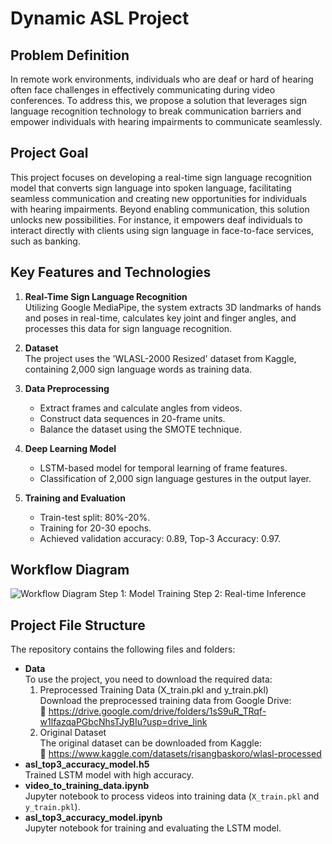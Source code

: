 # Dynamic ASL Project

## Problem Definition
In remote work environments, individuals who are deaf or hard of hearing often face challenges in effectively communicating during video conferences. To address this, we propose a solution that leverages sign language recognition technology to break communication barriers and empower individuals with hearing impairments to communicate seamlessly.

## Project Goal
This project focuses on developing a real-time sign language recognition model that converts sign language into spoken language, facilitating seamless communication and creating new opportunities for individuals with hearing impairments. Beyond enabling communication, this solution unlocks new possibilities. For instance, it empowers deaf individuals to interact directly with clients using sign language in face-to-face services, such as banking.

## Key Features and Technologies
1. **Real-Time Sign Language Recognition**  
   Utilizing Google MediaPipe, the system extracts 3D landmarks of hands and poses in real-time, calculates key joint and finger angles, and processes this data for sign language recognition.

2. **Dataset**  
   The project uses the 'WLASL-2000 Resized' dataset from Kaggle, containing 2,000 sign language words as training data.

3. **Data Preprocessing**  
   - Extract frames and calculate angles from videos.  
   - Construct data sequences in 20-frame units.  
   - Balance the dataset using the SMOTE technique.

4. **Deep Learning Model**  
   - LSTM-based model for temporal learning of frame features.  
   - Classification of 2,000 sign language gestures in the output layer.

5. **Training and Evaluation**  
   - Train-test split: 80%-20%.  
   - Training for 20-30 epochs.  
   - Achieved validation accuracy: 0.89, Top-3 Accuracy: 0.97.

## Workflow Diagram
![Workflow Diagram](https://github.com/user-attachments/assets/fe060caf-9f19-4ea1-a7b8-f9b9c1041e5f)
Step 1: Model Training
Step 2: Real-time Inference


## Project File Structure
The repository contains the following files and folders:
- **Data**      
  To use the project, you need to download the required data:
  1. Preprocessed Training Data (X_train.pkl and y_train.pkl)      
     Download the preprocessed training data from Google Drive:      
     📂 https://drive.google.com/drive/folders/1sS9uR_TRqf-w1lfazqaPGbcNhsTJyBIu?usp=drive_link      
  2. Original Dataset      
     The original dataset can be downloaded from Kaggle:                  
     📂 https://www.kaggle.com/datasets/risangbaskoro/wlasl-processed      
- **asl_top3_accuracy_model.h5**  
  Trained LSTM model with high accuracy.  
- **video_to_training_data.ipynb**  
  Jupyter notebook to process videos into training data (`X_train.pkl` and `y_train.pkl`).  
- **asl_top3_accuracy_model.ipynb**  
  Jupyter notebook for training and evaluating the LSTM model.
